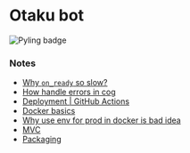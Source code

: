 # Otaku bot

<p align="left">
  <img src="https://github.com/lusm554/voice-bot-otaku/actions/workflows/pylint.yml/badge.svg" alt="Pyling badge">
</p>


### Notes

- [Why `on_ready` so slow?](https://docs.pycord.dev/en/stable/intents.html#why-does-on-ready-take-so-long-to-fire)
- [How handle errors in cog](https://guide.pycord.dev/popular-topics/error-handling#per-cog-handling)
- [Deployment | GitHub Actions](https://docs.github.com/en/actions/deployment)
- [Docker basics](https://docs.docker.com/get-started/02_our_app/)
- [Why use env for prod in docker is bad idea](https://blog.diogomonica.com//2017/03/27/why-you-shouldnt-use-env-variables-for-secret-data/)
- [MVC](https://en.wikipedia.org/wiki/Model%E2%80%93view%E2%80%93controller)
- [Packaging](https://docs.github.com/en/actions/publishing-packages/about-packaging-with-github-actions)
